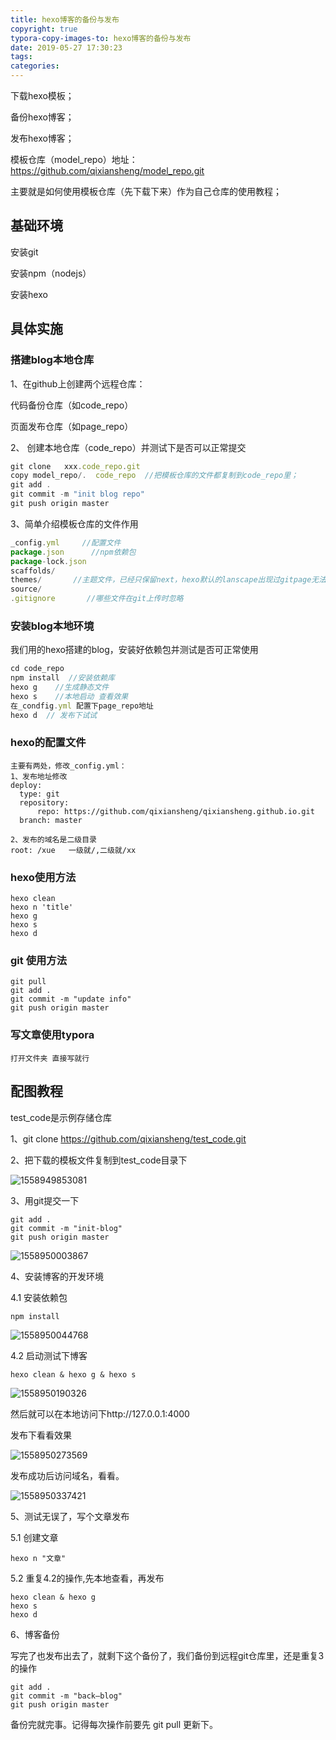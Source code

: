 ```yaml
---
title: hexo博客的备份与发布
copyright: true
typora-copy-images-to: hexo博客的备份与发布
date: 2019-05-27 17:30:23
tags:
categories:
---
```






下载hexo模板；

备份hexo博客；

发布hexo博客；

<!--more-->



模板仓库（model_repo）地址：https://github.com/qixiansheng/model_repo.git

主要就是如何使用模板仓库（先下载下来）作为自己仓库的使用教程；

## 基础环境

安装git

安装npm（nodejs）

安装hexo

## 具体实施

### 搭建blog本地仓库

1、在github上创建两个远程仓库：

代码备份仓库（如code_repo）

页面发布仓库（如page_repo）

2、 创建本地仓库（code_repo）并测试下是否可以正常提交

```js
git clone   xxx.code_repo.git  
copy model_repo/.  code_repo  //把模板仓库的文件都复制到code_repo里；
git add .   
git commit -m "init blog repo"
git push origin master 
```

3、简单介绍模板仓库的文件作用

```js
_config.yml     //配置文件
package.json      //npm依赖包
package-lock.json  
scaffolds/     
themes/       //主题文件，已经只保留next，hexo默认的lanscape出现过gitpage无法读取它的一个插件无法发布的情况，既然不用它就删掉了
source/  
.gitignore       //哪些文件在git上传时忽略
```

### 安装blog本地环境

我们用的hexo搭建的blog，安装好依赖包并测试是否可正常使用

```js
cd code_repo
npm install  //安装依赖库
hexo g    //生成静态文件
hexo s    //本地启动 查看效果
在_condfig.yml 配置下page_repo地址  
hexo d  // 发布下试试
```

### hexo的配置文件

```
主要有两处，修改_config.yml：
1、发布地址修改
deploy:
  type: git
  repository:
      repo: https://github.com/qixiansheng/qixiansheng.github.io.git   
  branch: master
  
2、发布的域名是二级目录
root: /xue   一级就/,二级就/xx
```



### hexo使用方法

```
hexo clean
hexo n 'title'   
hexo g  
hexo s
hexo d
```

### git 使用方法

```
git pull
git add .
git commit -m "update info"
git push origin master
```



### 写文章使用typora

```
打开文件夹 直接写就行
```



## 配图教程

test_code是示例存储仓库

1、git clone  https://github.com/qixiansheng/test_code.git

2、把下载的模板文件复制到test_code目录下

![1558949853081](../../../code_repo/source/_posts/hexo%E5%8D%9A%E5%AE%A2%E7%9A%84%E5%A4%87%E4%BB%BD%E4%B8%8E%E5%8F%91%E5%B8%83/1558949853081.png)

3、用git提交一下

```
git add .
git commit -m "init-blog"
git push origin master
```

![1558950003867](../../../code_repo/source/_posts/hexo%E5%8D%9A%E5%AE%A2%E7%9A%84%E5%A4%87%E4%BB%BD%E4%B8%8E%E5%8F%91%E5%B8%83/1558950003867.png)

4、安装博客的开发环境

4.1 安装依赖包

```
npm install 
```

![1558950044768](../../../code_repo/source/_posts/hexo%E5%8D%9A%E5%AE%A2%E7%9A%84%E5%A4%87%E4%BB%BD%E4%B8%8E%E5%8F%91%E5%B8%83/1558950044768.png)

4.2 启动测试下博客

```
hexo clean & hexo g & hexo s
```

![1558950190326](../../../code_repo/source/_posts/hexo%E5%8D%9A%E5%AE%A2%E7%9A%84%E5%A4%87%E4%BB%BD%E4%B8%8E%E5%8F%91%E5%B8%83/1558950190326.png)

然后就可以在本地访问下http://127.0.0.1:4000

发布下看看效果

![1558950273569](../../../code_repo/source/_posts/hexo%E5%8D%9A%E5%AE%A2%E7%9A%84%E5%A4%87%E4%BB%BD%E4%B8%8E%E5%8F%91%E5%B8%83/1558950273569.png)

发布成功后访问域名，看看。

![1558950337421](../../../code_repo/source/_posts/hexo%E5%8D%9A%E5%AE%A2%E7%9A%84%E5%A4%87%E4%BB%BD%E4%B8%8E%E5%8F%91%E5%B8%83/1558950337421.png)

5、测试无误了，写个文章发布

5.1 创建文章

```
hexo n "文章"
```

5.2 重复4.2的操作,先本地查看，再发布

```
hexo clean & hexo g 
hexo s
hexo d
```

6、博客备份

写完了也发布出去了，就剩下这个备份了，我们备份到远程git仓库里，还是重复3的操作

```
git add .
git commit -m "back—blog"
git push origin master
```

备份完就完事。记得每次操作前要先 git pull 更新下。

